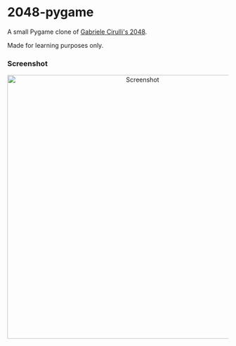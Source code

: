 # 2048-pygame
A small Pygame clone of [Gabriele Cirulli's 2048](https://github.com/gabrielecirulli/2048).

Made for learning purposes only.

### Screenshot
<p align="center">
  <img src="https://i.ibb.co/PYgrjWT/2048screenshot.png" alt="Screenshot" height="600"/>
</p>
